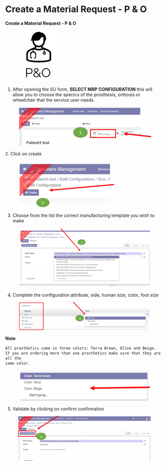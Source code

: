 # Create a Material Request - P & O

**Create a Material Request - P & O**

<figure><img src="../../../.gitbook/assets/image (11) (1) (1).png" alt=""><figcaption></figcaption></figure>

1. After opening the SU form, **SELECT MRP CONFIGURATION** this will allow you to choose the specics of the prosthesis, orthosis or wheelchair that the service user needs.

<figure><img src="../../../.gitbook/assets/image (12) (1) (1).png" alt=""><figcaption></figcaption></figure>

2\. Click on create

<figure><img src="../../../.gitbook/assets/image (13) (1) (1).png" alt=""><figcaption></figcaption></figure>

3. Choose from the list the correct manufacturing template you wish to make

<figure><img src="../../../.gitbook/assets/image (14) (1).png" alt=""><figcaption></figcaption></figure>

4. Complete the configuration attribute, side, human size, color, foot size

<figure><img src="../../../.gitbook/assets/image (15) (1).png" alt=""><figcaption></figcaption></figure>

**Note**

```
All prosthetics come in three colors: Terra Brown, Olive and Beige.
If you are ordering more than one prosthetics make sure that they are all the
same color.
```

<figure><img src="../../../.gitbook/assets/image (16) (1).png" alt=""><figcaption></figcaption></figure>

5. Validate by clicking on confirm confirmation

<figure><img src="../../../.gitbook/assets/image (18) (1).png" alt=""><figcaption></figcaption></figure>

